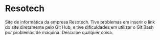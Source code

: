 # Resotech
Site de informática da empresa Resotech.
Tive problemas em inserir o link do site diretamente pelo Git Hub, e tive dificuldades em utilizar o Git Bash por problemas de máquina. Desculpe qualquer coisa.
